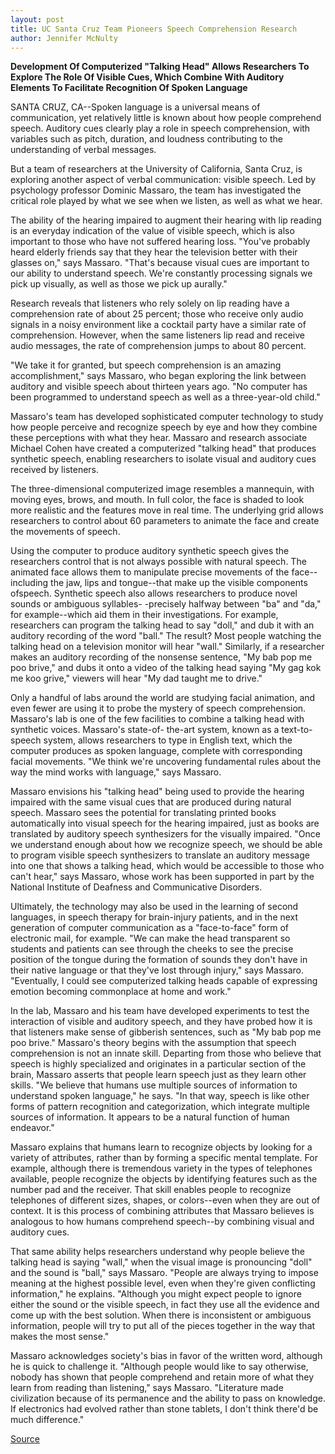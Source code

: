 ```yaml
---
layout: post
title: UC Santa Cruz Team Pioneers Speech Comprehension Research
author: Jennifer McNulty
---
```


**Development Of Computerized "Talking Head" Allows Researchers To  Explore The Role Of Visible Cues, Which Combine With Auditory  Elements To Facilitate Recognition Of Spoken Language**

SANTA CRUZ, CA--Spoken language is a universal means of  communication, yet relatively little is known about how people  comprehend speech. Auditory cues clearly play a role in speech  comprehension, with variables such as pitch, duration, and loudness  contributing to the understanding of verbal messages.

But a team of researchers at the University of California,  Santa Cruz, is exploring another aspect of verbal communication:  visible speech. Led by psychology professor Dominic Massaro, the  team has investigated the critical role played by what we see when  we listen, as well as what we hear.

The ability of the hearing impaired to augment their hearing  with lip reading is an everyday indication of the value of visible  speech, which is also important to those who have not suffered  hearing loss. "You've probably heard elderly friends say that they  hear the television better with their glasses on," says Massaro.  "That's because visual cues are important to our ability to  understand speech. We're constantly processing signals we pick up  visually, as well as those we pick up aurally."

Research reveals that listeners who rely solely on lip reading  have a comprehension rate of about 25 percent; those who receive  only audio signals in a noisy environment like a cocktail party have a  similar rate of comprehension. However, when the same listeners lip  read and receive audio messages, the rate of comprehension jumps  to about 80 percent.

"We take it for granted, but speech comprehension is an  amazing accomplishment," says Massaro, who began exploring the  link between auditory and visible speech about thirteen years ago.  "No computer has been programmed to understand speech as well as  a three-year-old child."

Massaro's team has developed sophisticated computer  technology to study how people perceive and recognize speech by eye  and how they combine these perceptions with what they hear.  Massaro and research associate Michael Cohen have created a  computerized "talking head" that produces synthetic speech, enabling  researchers to isolate visual and auditory cues received by  listeners.

The three-dimensional computerized image resembles a  mannequin, with moving eyes, brows, and mouth. In full color, the  face is shaded to look more realistic and the features move in real  time. The underlying grid allows researchers to control about 60  parameters to animate the face and create the movements of speech.

Using the computer to produce auditory synthetic speech gives  the researchers control that is not always possible with natural  speech. The animated face allows them to manipulate precise  movements of the face--including the jaw, lips and tongue--that  make up the visible components ofspeech. Synthetic speech also  allows researchers to produce novel sounds or ambiguous syllables- -precisely halfway between "ba" and "da," for example--which aid  them in their investigations. For example, researchers can program  the talking head to say "doll," and dub it with an auditory recording  of the word "ball." The result? Most people watching the talking head  on a television monitor will hear "wall." Similarly, if a researcher  makes an auditory recording of the nonsense sentence, "My bab pop  me poo brive," and dubs it onto a video of the talking head saying "My  gag kok me koo grive," viewers will hear "My dad taught me to drive."

Only a handful of labs around the world are studying facial  animation, and even fewer are using it to probe the mystery of  speech comprehension. Massaro's lab is one of the few facilities to  combine a talking head with synthetic voices. Massaro's state-of- the-art system, known as a text-to-speech system, allows  researchers to type in English text, which the computer produces as  spoken language, complete with corresponding facial movements.  "We think we're uncovering fundamental rules about the way the  mind works with language," says Massaro.

Massaro envisions his "talking head" being used to provide the  hearing impaired with the same visual cues that are produced during  natural speech. Massaro sees the potential for translating printed  books automatically into visual speech for the hearing impaired,  just as books are translated by auditory speech synthesizers for the  visually impaired. "Once we understand enough about how we  recognize speech, we should be able to program visible speech  synthesizers to translate an auditory message into one that shows a  talking head, which would be accessible to those who can't hear,"  says Massaro, whose work has been supported in part by the National  Institute of Deafness and Communicative Disorders.

Ultimately, the technology may also be used in the learning of  second languages, in speech therapy for brain-injury patients, and in  the next generation of computer communication as a "face-to-face"  form of electronic mail, for example. "We can make the head  transparent so students and patients can see through the cheeks to  see the precise position of the tongue during the formation of sounds  they don't have in their native language or that they've lost through  injury," says Massaro. "Eventually, I could see computerized talking  heads capable of expressing emotion becoming commonplace at home  and work."

In the lab, Massaro and his team have developed experiments to  test the interaction of visible and auditory speech, and they have  probed how it is that listeners make sense of gibberish sentences,  such as "My bab pop me poo brive." Massaro's theory begins with the  assumption that speech comprehension is not an innate skill.  Departing from those who believe that speech is highly specialized  and originates in a particular section of the brain, Massaro asserts  that people learn speech just as they learn other skills. "We believe  that humans use multiple sources of information to understand  spoken language," he says. "In that way, speech is like other forms of  pattern recognition and categorization, which integrate multiple  sources of information. It appears to be a natural function of human  endeavor."

Massaro explains that humans learn to recognize objects by  looking for a variety of attributes, rather than by forming a specific  mental template. For example, although there is tremendous variety  in the types of telephones available, people recognize the objects by  identifying features such as the number pad and the receiver. That  skill enables people to recognize telephones of different sizes,  shapes, or colors--even when they are out of context. It is this  process of combining attributes that Massaro believes is analogous  to how humans comprehend speech--by combining visual and  auditory cues.

That same ability helps researchers understand why people  believe the talking head is saying "wall," when the visual image is  pronouncing "doll" and the sound is "ball," says Massaro. "People are  always trying to impose meaning at the highest possible level, even  when they're given conflicting information," he explains. "Although  you might expect people to ignore either the sound or the visible  speech, in fact they use all the evidence and come up with the best  solution. When there is inconsistent or ambiguous information,  people will try to put all of the pieces together in the way that  makes the most sense."

Massaro acknowledges society's bias in favor of the written  word, although he is quick to challenge it. "Although people would  like to say otherwise, nobody has shown that people comprehend and  retain more of what they learn from reading than listening," says  Massaro. "Literature made civilization because of its permanence  and the ability to pass on knowledge. If electronics had evolved  rather than stone tablets, I don't think there'd be much difference."

[Source](http://www1.ucsc.edu/news_events/press_releases/archive/94-95/09-94/090994-UCSC_team_pioneers_.html "Permalink to 090994-UCSC_team_pioneers_")
